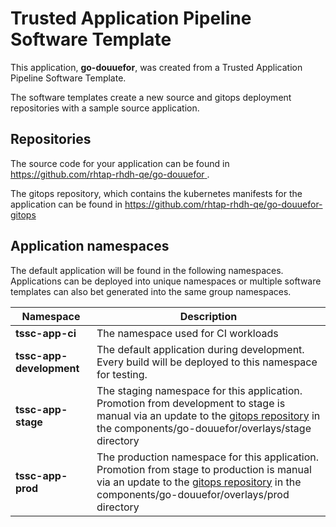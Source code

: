 # Trusted Application Pipeline Software Template

This application, **go-douuefor**, was created from a Trusted Application Pipeline Software Template.

The software templates create a new source and gitops deployment repositories with a sample source application. 

## Repositories

The source code for your application can be found in [https://github.com/rhtap-rhdh-qe/go-douuefor ](https://github.com/rhtap-rhdh-qe/go-douuefor ).
 
The gitops repository, which contains the kubernetes manifests for the application can be found in 
[https://github.com/rhtap-rhdh-qe/go-douuefor-gitops ](https://github.com/rhtap-rhdh-qe/go-douuefor-gitops ) 

## Application namespaces 

The default application will be found in the following namespaces. Applications can be deployed into unique namespaces or multiple software templates can also bet generated into the same group namespaces.  

|  Namespace   |  Description   |  
| -------- | -------- |
| **tssc-app-ci** | The namespace used for CI workloads |
| **tssc-app-development** | The default application during development. Every build will be deployed to this namespace for testing. |
| **tssc-app-stage** | The staging namespace for this application. Promotion from development to stage is manual via an update to the [gitops repository](https://github.com/rhtap-rhdh-qe/go-douuefor-gitops ) in the components/go-douuefor/overlays/stage directory |
| **tssc-app-prod** | The production namespace for this application. Promotion from stage to production is manual via an update to the [gitops repository](https://github.com/rhtap-rhdh-qe/go-douuefor-gitops ) in the components/go-douuefor/overlays/prod directory |